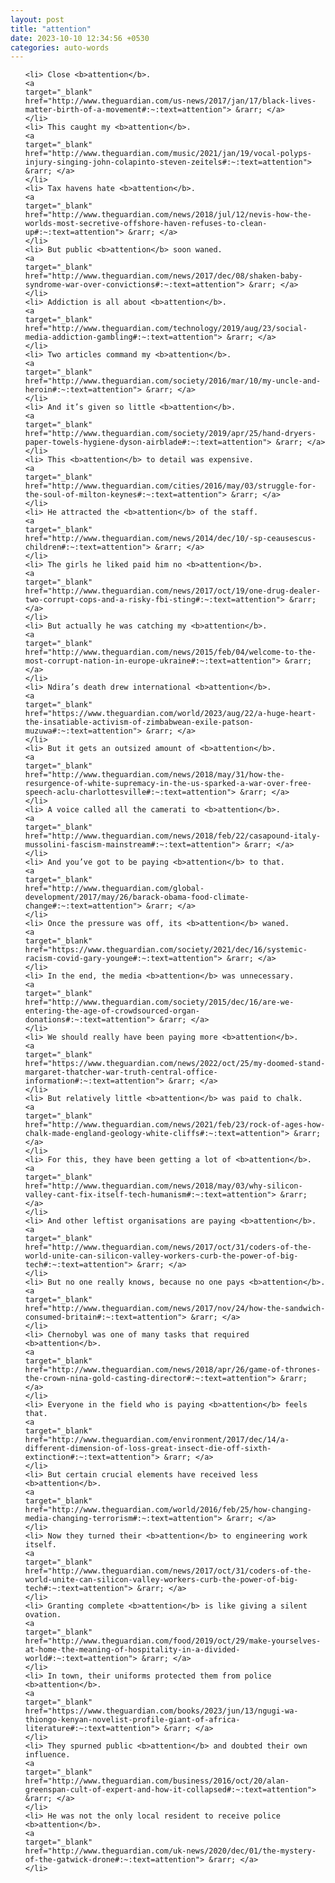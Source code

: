 ```yaml
---
layout: post
title: "attention"
date: 2023-10-10 12:34:56 +0530
categories: auto-words
---
```

<ol>

    <li> Close <b>attention</b>.
    <a 
    target="_blank" 
    href="http://www.theguardian.com/us-news/2017/jan/17/black-lives-matter-birth-of-a-movement#:~:text=attention"> &rarr; </a>
    </li>
    <li> This caught my <b>attention</b>.
    <a 
    target="_blank" 
    href="http://www.theguardian.com/music/2021/jan/19/vocal-polyps-injury-singing-john-colapinto-steven-zeitels#:~:text=attention"> &rarr; </a>
    </li>
    <li> Tax havens hate <b>attention</b>.
    <a 
    target="_blank" 
    href="http://www.theguardian.com/news/2018/jul/12/nevis-how-the-worlds-most-secretive-offshore-haven-refuses-to-clean-up#:~:text=attention"> &rarr; </a>
    </li>
    <li> But public <b>attention</b> soon waned.
    <a 
    target="_blank" 
    href="http://www.theguardian.com/news/2017/dec/08/shaken-baby-syndrome-war-over-convictions#:~:text=attention"> &rarr; </a>
    </li>
    <li> Addiction is all about <b>attention</b>.
    <a 
    target="_blank" 
    href="http://www.theguardian.com/technology/2019/aug/23/social-media-addiction-gambling#:~:text=attention"> &rarr; </a>
    </li>
    <li> Two articles command my <b>attention</b>.
    <a 
    target="_blank" 
    href="http://www.theguardian.com/society/2016/mar/10/my-uncle-and-heroin#:~:text=attention"> &rarr; </a>
    </li>
    <li> And it’s given so little <b>attention</b>.
    <a 
    target="_blank" 
    href="http://www.theguardian.com/society/2019/apr/25/hand-dryers-paper-towels-hygiene-dyson-airblade#:~:text=attention"> &rarr; </a>
    </li>
    <li> This <b>attention</b> to detail was expensive.
    <a 
    target="_blank" 
    href="http://www.theguardian.com/cities/2016/may/03/struggle-for-the-soul-of-milton-keynes#:~:text=attention"> &rarr; </a>
    </li>
    <li> He attracted the <b>attention</b> of the staff.
    <a 
    target="_blank" 
    href="http://www.theguardian.com/news/2014/dec/10/-sp-ceausescus-children#:~:text=attention"> &rarr; </a>
    </li>
    <li> The girls he liked paid him no <b>attention</b>.
    <a 
    target="_blank" 
    href="http://www.theguardian.com/news/2017/oct/19/one-drug-dealer-two-corrupt-cops-and-a-risky-fbi-sting#:~:text=attention"> &rarr; </a>
    </li>
    <li> But actually he was catching my <b>attention</b>.
    <a 
    target="_blank" 
    href="http://www.theguardian.com/news/2015/feb/04/welcome-to-the-most-corrupt-nation-in-europe-ukraine#:~:text=attention"> &rarr; </a>
    </li>
    <li> Ndira’s death drew international <b>attention</b>.
    <a 
    target="_blank" 
    href="https://www.theguardian.com/world/2023/aug/22/a-huge-heart-the-insatiable-activism-of-zimbabwean-exile-patson-muzuwa#:~:text=attention"> &rarr; </a>
    </li>
    <li> But it gets an outsized amount of <b>attention</b>.
    <a 
    target="_blank" 
    href="http://www.theguardian.com/news/2018/may/31/how-the-resurgence-of-white-supremacy-in-the-us-sparked-a-war-over-free-speech-aclu-charlottesville#:~:text=attention"> &rarr; </a>
    </li>
    <li> A voice called all the camerati to <b>attention</b>.
    <a 
    target="_blank" 
    href="http://www.theguardian.com/news/2018/feb/22/casapound-italy-mussolini-fascism-mainstream#:~:text=attention"> &rarr; </a>
    </li>
    <li> And you’ve got to be paying <b>attention</b> to that.
    <a 
    target="_blank" 
    href="http://www.theguardian.com/global-development/2017/may/26/barack-obama-food-climate-change#:~:text=attention"> &rarr; </a>
    </li>
    <li> Once the pressure was off, its <b>attention</b> waned.
    <a 
    target="_blank" 
    href="https://www.theguardian.com/society/2021/dec/16/systemic-racism-covid-gary-younge#:~:text=attention"> &rarr; </a>
    </li>
    <li> In the end, the media <b>attention</b> was unnecessary.
    <a 
    target="_blank" 
    href="http://www.theguardian.com/society/2015/dec/16/are-we-entering-the-age-of-crowdsourced-organ-donations#:~:text=attention"> &rarr; </a>
    </li>
    <li> We should really have been paying more <b>attention</b>.
    <a 
    target="_blank" 
    href="https://www.theguardian.com/news/2022/oct/25/my-doomed-stand-margaret-thatcher-war-truth-central-office-information#:~:text=attention"> &rarr; </a>
    </li>
    <li> But relatively little <b>attention</b> was paid to chalk.
    <a 
    target="_blank" 
    href="http://www.theguardian.com/news/2021/feb/23/rock-of-ages-how-chalk-made-england-geology-white-cliffs#:~:text=attention"> &rarr; </a>
    </li>
    <li> For this, they have been getting a lot of <b>attention</b>.
    <a 
    target="_blank" 
    href="http://www.theguardian.com/news/2018/may/03/why-silicon-valley-cant-fix-itself-tech-humanism#:~:text=attention"> &rarr; </a>
    </li>
    <li> And other leftist organisations are paying <b>attention</b>.
    <a 
    target="_blank" 
    href="http://www.theguardian.com/news/2017/oct/31/coders-of-the-world-unite-can-silicon-valley-workers-curb-the-power-of-big-tech#:~:text=attention"> &rarr; </a>
    </li>
    <li> But no one really knows, because no one pays <b>attention</b>.
    <a 
    target="_blank" 
    href="http://www.theguardian.com/news/2017/nov/24/how-the-sandwich-consumed-britain#:~:text=attention"> &rarr; </a>
    </li>
    <li> Chernobyl was one of many tasks that required <b>attention</b>.
    <a 
    target="_blank" 
    href="http://www.theguardian.com/news/2018/apr/26/game-of-thrones-the-crown-nina-gold-casting-director#:~:text=attention"> &rarr; </a>
    </li>
    <li> Everyone in the field who is paying <b>attention</b> feels that.
    <a 
    target="_blank" 
    href="http://www.theguardian.com/environment/2017/dec/14/a-different-dimension-of-loss-great-insect-die-off-sixth-extinction#:~:text=attention"> &rarr; </a>
    </li>
    <li> But certain crucial elements have received less <b>attention</b>.
    <a 
    target="_blank" 
    href="http://www.theguardian.com/world/2016/feb/25/how-changing-media-changing-terrorism#:~:text=attention"> &rarr; </a>
    </li>
    <li> Now they turned their <b>attention</b> to engineering work itself.
    <a 
    target="_blank" 
    href="http://www.theguardian.com/news/2017/oct/31/coders-of-the-world-unite-can-silicon-valley-workers-curb-the-power-of-big-tech#:~:text=attention"> &rarr; </a>
    </li>
    <li> Granting complete <b>attention</b> is like giving a silent ovation.
    <a 
    target="_blank" 
    href="http://www.theguardian.com/food/2019/oct/29/make-yourselves-at-home-the-meaning-of-hospitality-in-a-divided-world#:~:text=attention"> &rarr; </a>
    </li>
    <li> In town, their uniforms protected them from police <b>attention</b>.
    <a 
    target="_blank" 
    href="https://www.theguardian.com/books/2023/jun/13/ngugi-wa-thiongo-kenyan-novelist-profile-giant-of-africa-literature#:~:text=attention"> &rarr; </a>
    </li>
    <li> They spurned public <b>attention</b> and doubted their own influence.
    <a 
    target="_blank" 
    href="http://www.theguardian.com/business/2016/oct/20/alan-greenspan-cult-of-expert-and-how-it-collapsed#:~:text=attention"> &rarr; </a>
    </li>
    <li> He was not the only local resident to receive police <b>attention</b>.
    <a 
    target="_blank" 
    href="http://www.theguardian.com/uk-news/2020/dec/01/the-mystery-of-the-gatwick-drone#:~:text=attention"> &rarr; </a>
    </li>